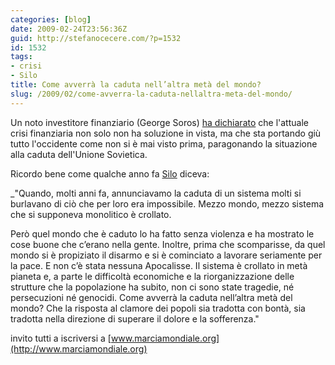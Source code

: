 ```yaml
---
categories: [blog]
date: 2009-02-24T23:56:36Z
guid: http://stefanocecere.com/?p=1532
id: 1532
tags:
- crisi
- Silo
title: Come avverrà la caduta nell’altra metà del mondo?
slug: /2009/02/come-avverra-la-caduta-nellaltra-meta-del-mondo/
---
```


Un noto investitore finanziario (George Soros) [ha dichiarato](http://www.comedonchisciotte.org/site/modules.php?name=News&file=article&sid=5620) che l'attuale crisi finanziaria non solo non ha soluzione in vista, ma che sta portando giù tutto l'occidente come non si è mai visto prima, paragonando la situazione alla caduta dell'Unione Sovietica.

Ricordo bene come qualche anno fa [Silo](http://www.silo.net) diceva:
  
_"Quando, molti anni fa, annunciavamo la caduta di un sistema molti si burlavano di ciò che per loro era impossibile. Mezzo mondo, mezzo sistema che si supponeva monolitico è crollato.</p> 

Però quel mondo che è caduto lo ha fatto senza violenza e ha mostrato le cose buone che c’erano nella gente. Inoltre, prima che scomparisse, da quel mondo si è propiziato il disarmo e si è cominciato a lavorare seriamente per la pace. E non c’è stata nessuna Apocalisse. Il sistema è crollato in metà pianeta e, a parte le difficoltà economiche e la riorganizzazione delle strutture che la popolazione ha subito, non ci sono state tragedie, né persecuzioni né genocidi. Come avverrà la caduta nell’altra metà del mondo? Che la risposta al clamore dei popoli sia tradotta con bontà, sia tradotta nella direzione di superare il dolore e la sofferenza."
  
</em>

invito tutti a iscriversi a [www.marciamondiale.org](http://www.marciamondiale.org)